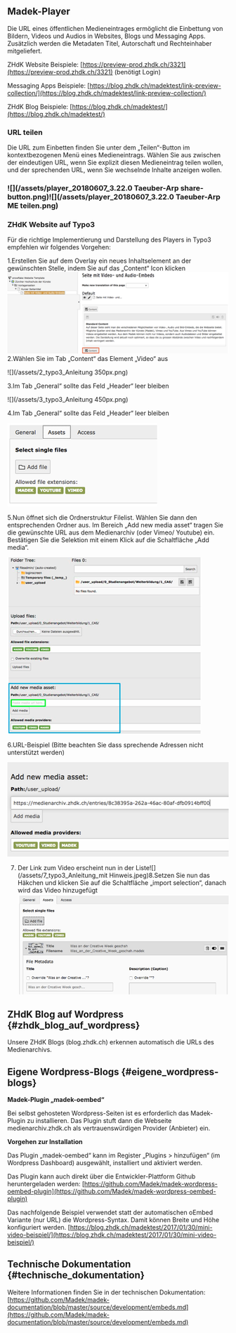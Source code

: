 ## Madek-Player

Die URL eines öffentlichen Medieneintrages ermöglicht die Einbettung von Bildern, Videos und Audios in Websites, Blogs und Messaging Apps. Zusätzlich werden die Metadaten Titel, Autorschaft und Rechteinhaber mitgeliefert.

ZHdK Website Beispiele: [https://preview-prod.zhdk.ch/3321](https://preview-prod.zhdk.ch/3321) \(benötigt Login\)

Messaging Apps Beispiele: [https://blog.zhdk.ch/madektest/link-preview-collection/](https://blog.zhdk.ch/madektest/link-preview-collection/)

ZHdK Blog Beispiele: [https://blog.zhdk.ch/madektest/](https://blog.zhdk.ch/madektest/)

### URL teilen

Die URL zum Einbetten finden Sie unter dem „Teilen“-Button im kontextbezogenen Menü eines Medieneintrags. Wählen Sie aus zwischen der eindeutigen URL, wenn Sie explizit diesen Medieneintrag teilen wollen, und der sprechenden URL, wenn Sie wechselnde Inhalte anzeigen wollen.

### ![](/assets/player_20180607_3.22.0 Taeuber-Arp share-button.png)![](/assets/player_20180607_3.22.0 Taeuber-Arp ME teilen.png)

### ZHdK Website auf Typo3

Für die richtige Implementierung und Darstellung des Players in Typo3 empfehlen wir folgendes Vorgehen:

1.Erstellen Sie auf dem Overlay ein neues Inhaltselement an der gewünschten Stelle, indem Sie auf das „Content“ Icon klicken![](/assets/1_typo3_Anleitung.jpeg)2.Wählen Sie im Tab „Content“ das Element „Video“ aus

![](/assets/2_typo3_Anleitung 350px.png)

3.Im Tab „General“ sollte das Feld „Header“ leer bleiben

![](/assets/3_typo3_Anleitung 450px.png)

4.Im Tab „General“ sollte das Feld „Header“ leer bleiben

![](/assets/4_typo3_Anleitung.jpeg)

5.Nun öffnet sich die Ordnerstruktur Filelist. Wählen Sie dann den entsprechenden Ordner aus. Im Bereich „Add new media asset“ tragen Sie die gewünschte URL aus dem Medienarchiv \(oder Vimeo/ Youtube\) ein. Bestätigen Sie die Selektion mit einem Klick auf die Schaltfläche „Add media“.

![](/assets/5_typo3_Anleitung.png)

6.URL-Beispiel \(Bitte beachten Sie dass sprechende Adressen nicht unterstützt werden\)

![](/assets/6_typo3_Anleitung.jpeg)

7. Der Link zum Video erscheint nun in der Liste![](/assets/7_typo3_Anleitung_mit Hinweis.jpeg)8.Setzen Sie nun das Häkchen und klicken Sie auf die Schaltfläche „import selection“, danach wird das Video hinzugefügt![](/assets/8_typo3_Anleitung.jpeg)

## ZHdK Blog auf Wordpress {#zhdk_blog_auf_wordpress}

Unsere ZHdK Blogs \(blog.zhdk.ch\) erkennen automatisch die URLs des Medienarchivs.

## Eigene Wordpress-Blogs {#eigene_wordpress-blogs}

**Madek-Plugin „madek-oembed“**

Bei selbst gehosteten Wordpress-Seiten ist es erforderlich das Madek-Plugin zu installieren. Das Plugin stuft dann die Webseite medienarchiv.zhdk.ch als vertrauenswürdigen Provider \(Anbieter\) ein.

**Vorgehen zur Installation**

Das Plugin „madek-oembed“ kann im Register „Plugins &gt; hinzufügen“ \(im Wordpress Dashboard\) ausgewählt, installiert und aktiviert werden.

Das Plugin kann auch direkt über die Entwickler-Plattform Github heruntergeladen werden: [https://github.com/Madek/madek-wordpress-oembed-plugin](https://github.com/Madek/madek-wordpress-oembed-plugin)

Das nachfolgende Beispiel verwendet statt der automatischen oEmbed Variante \(nur URL\) die Wordpress-Syntax. Damit können Breite und Höhe konfiguriert werden. [https://blog.zhdk.ch/madektest/2017/01/30/mini-video-beispiel/](https://blog.zhdk.ch/madektest/2017/01/30/mini-video-beispiel/)

## Technische Dokumentation {#technische_dokumentation}

Weitere Informationen finden Sie in der technischen Dokumentation: [https://github.com/Madek/madek-documentation/blob/master/source/development/embeds.md](https://github.com/Madek/madek-documentation/blob/master/source/development/embeds.md)



